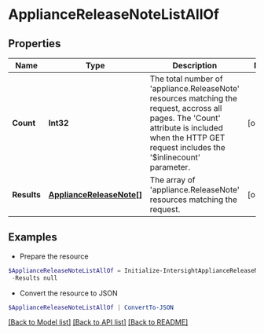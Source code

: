 # ApplianceReleaseNoteListAllOf
## Properties

Name | Type | Description | Notes
------------ | ------------- | ------------- | -------------
**Count** | **Int32** | The total number of &#39;appliance.ReleaseNote&#39; resources matching the request, accross all pages. The &#39;Count&#39; attribute is included when the HTTP GET request includes the &#39;$inlinecount&#39; parameter. | [optional] 
**Results** | [**ApplianceReleaseNote[]**](ApplianceReleaseNote.md) | The array of &#39;appliance.ReleaseNote&#39; resources matching the request. | [optional] 

## Examples

- Prepare the resource
```powershell
$ApplianceReleaseNoteListAllOf = Initialize-IntersightApplianceReleaseNoteListAllOf  -Count null `
 -Results null
```

- Convert the resource to JSON
```powershell
$ApplianceReleaseNoteListAllOf | ConvertTo-JSON
```

[[Back to Model list]](../README.md#documentation-for-models) [[Back to API list]](../README.md#documentation-for-api-endpoints) [[Back to README]](../README.md)

